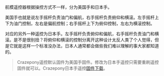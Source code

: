 
航模遥控器根据操控方式不一样，分为美国手和日本手。

美国手也就是说左手摇杆负责油门和偏航，右手摇杆负责俯仰和横滚。左手摇杆上下为油门控制，左右是偏航控制；右手摇杆上下为俯仰控制，左右为横滚控制。

对应的另外一种遥控为日本手。左手摇杆负责俯仰和偏航，右手摇杆负责油门和横滚。是不是很别扭？将俯仰和横滚的控制分离开这种设计太反人类了个人觉得，但是它就是这样一个标准没办法，日本人通常都会做些我们难以理解的事大家都知道的。


> Crazepony遥控默认固件为美国手固件。修改为日本手遥控只需要重刷遥控固件就可以。Crazepony日本手遥控[固件下载]()。
